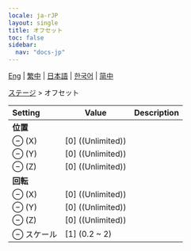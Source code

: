```yaml
---
locale: ja-rJP
layout: single
title: オフセット
toc: false
sidebar:
  nav: "docs-jp"
---
```

[Eng](/dancexr/menu/2025.4/stage/offset) | [繁中](/tw/dancexr/menu/2025.4/stage/offset) | [日本語](/jp/dancexr/menu/2025.4/stage/offset) | [한국어](/kr/dancexr/menu/2025.4/stage/offset) | [简中](/zh/dancexr/menu/2025.4/stage/offset)

[ステージ](../menu#ステージ) > オフセット



| Setting | Value | Description |
| :--- | --- | :--- |
|  **位置**|| 
|  ⊖ (X)| [0] ((Unlimited)) | 
|  ⊖ (Y)| [0] ((Unlimited)) | 
|  ⊖ (Z)| [0] ((Unlimited)) | 
|  **回転**|| 
|  ⊖ (X)| [0] ((Unlimited)) | 
|  ⊖ (Y)| [0] ((Unlimited)) | 
|  ⊖ (Z)| [0] ((Unlimited)) | 
|  ⊖ スケール| [1] (0.2 ~ 2) | 
